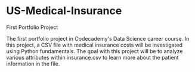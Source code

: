# US-Medical-Insurance
First Portfolio Project

The first portfolio project in Codecademy's Data Science career course. In this project, a CSV file with medical insurance costs will be investigated using Python fundamentals. The goal with this project will be to analyze various attributes within insurance.csv to learn more about the patient information in the file.
